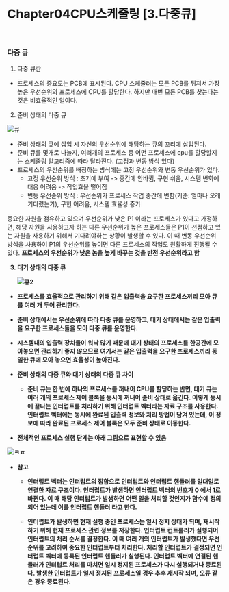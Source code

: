 # Chapter04CPU스케줄링 [3.다중큐] 

<br>

### 다중 큐

1.  다중 큐란
   - 프로세스의 중요도는 PCB에 표시된다. CPU 스케줄러는 모든 PCB를 뒤져서 가장 높은 우선순위의 프로세스에 CPU를 할당한다. 하지만 매번 모든 PCB를 찾는다는 것은 비효율적인 일이다.

2.  준비 상태의 다중 큐

   ![큐](https://user-images.githubusercontent.com/93310395/181177232-a58ac04d-ad9a-4da4-a36d-7839dcf70ef7.png)

   - 준비 상태의 큐에 삽입 시 자신의 우선순위에 해당하는 큐의 꼬리에 삽입된다.
   - 준비 큐를 몇개로 나눌지, 여러개의 프로세스 중 어떤 프로세스에 cpu를 할당할지는 스케줄링 알고리즘에 따라 달라진다. (고정과 변동 방식 있다)
   - 프로세스의 우선순위를 배정하는 방식에는 고정 우선순위와 변동 우선순위가 있다.
      - 고정 우선순위 방식 : 초기에 부여 -> 중간에 안바뀜, 구현 쉬움, 시스템 변화에 대응 어려움 -> 작업효율 떨어짐
      - 변동 우선순위 방식 : 우선순위가 프로세스 작업 중간에 변함(기준: 얼마나 오래 기다렸는가), 구현 어려움, 시스템 효율성 증가

   중요한 자원을 점유하고 있으며 우선순위가 낮은 P1 이라는 프로세스가 있다고 가정하면, 해당 자원을 사용하고자 하는 다른 우선순위가 높은 프로세스들은 P1이 선점하고 있는 자원을 사용하기 위해서 기다려야하는 상황이 발생할 수 있다. 이 때 변동 우선순위 방식을 사용하여 P1의 우선순위를 높이면 다른 프로세스의 작업도 원활하게 진행될 수 있다.
      <b> 프로세스의 우선순위가 낮은 놈을 높게 바꾸는 것을 반전 우선순위라고 함<b> 

3.  대기 상태의 다중 큐

     ![큐2](https://user-images.githubusercontent.com/93310395/181177468-4c16fa3c-10ab-4d10-9576-9896e357e938.png) 

   - 프로세스를 효율적으로 관리하기 위해 같은 입출력을 요구한 프로세스끼리 모아 큐를 여러 개 두어 관리한다.
   - 준비 상태에서는 우선순위에 따라 다중 큐를 운영하고, 대기 상태에서는 같은 입출력을 요구한 프로세스들을 모아 다중 큐를 운영한다.
   - 시스템내의 입출력 장치들이 워낙 많기 때문에 대기 상태의 프로세스를 한공간에 모아놓으면 관리하기 좋지 않으므로 여기서는 같은 입출력을 요구한 프로세스끼리 동일한 큐에 모아 놓으면 효율성이 높아진다.

   - 준비 상태의 다중 큐와 대기 상태의 다중 큐 차이
      - 준비 큐는 한 번에 하나의 프로세스를 꺼내어 CPU를 할당하는 반면, 대기 큐는 여러 개의 프로세스 제어 블록을 동시에 꺼내어 준비 상태로 옮긴다. 이렇게 동시에 끝나는 인터럽트를 처리하기 위해 인터럽트 벡터라는 자료 구조를 사용한다. 인터럽트 벡터에는 동시에 완료된 입출력 정보와 처리 방법이 담겨 있는데, 이 정보에 따라 완료된 프로세스 제어 블록은 모두 준비 상태로 이동한다.
   
   - 전체적인 프로세스 실행 단계는 아래 그림으로 표현할 수 있음
   
   ![ㅋㅍ](https://user-images.githubusercontent.com/93310395/181180322-9f1bd9b6-f880-44d9-8713-be07510db62b.png)



- <B>참고<B>  
   - 인터럽트 벡터는 인터럽트의 집합으로 인터럽트와 인터럽트 핸들러를 일대일로 연결한 자료 구조이다. 인터럽트가 발생하면 인터럽트 벡터의 번호가 0 에서 1로 바뀐다. 이 때 해당 인터럽트가 발생하면 어떤 일을 처리할 것인지가 함수에 정의되어 있는데 이를 인터럽트 핸들러 라고 한다.

   - 인터럽트가 발생하면 현재 실행 중인 프로세스는 일시 정지 상태가 되며, 재시작하기 위해 현재 프로세스 관련 정보를 저장한다.
   인터럽트 컨트롤러가 실행되어 인터럽트의 처리 순서를 결정한다. 이 때 여러 개의 인터럽트가 발생했다면 우선순위를 고려하여 중요한 인터럽트부터 처리한다.
   처리할 인터럽트가 결정되면 인터럽트 벡터에 등록된 인터럽트 핸들러가 실행된다.
   인터럽트 벡터에 연결된 핸들러가 인터럽트 처리를 마치면 일시 정지된 프로세스가 다시 실행되거나 종료된다. 발생한 인터럽트가 일시 정지된 프로세스일 경우 추후 재시작 되며, 오류 같은 경우 종료된다.
``` 
